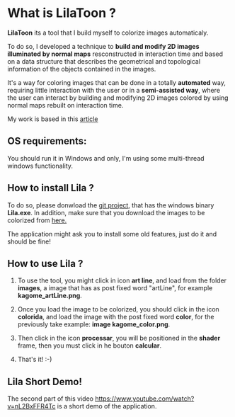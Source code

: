 # What is LilaToon ?

**LilaToon** its a tool that I build myself to colorize images automaticaly.

To do so, I developed a technique to **build and modify 2D images illuminated by normal maps** resconstructed in interaction time and based on a data structure that describes the geometrical and topological information of the objects contained in the images.

It's a way for coloring images that can be done in a totally **automated** way, requiring little interaction with the user or in a **semi-assisted way**, where the user can interact by building and modifying 2D images colored by using normal maps rebuilt on interaction time.

My work is based in this [article](https://www.researchgate.net/publication/221523270_Lumo_Illumination_for_cel_animation)

## OS requirements:
You should run it in Windows and only, I'm using some multi-thread windows functionality. 

## How to install Lila ?
To do so, please donwload the [git project](https://github.com/micheliknechtel/lilaToon/tree/master/LilaToon 
), that has the windows binary **Lila.exe**. In addition, make sure that you download the images to be colorized from [here.](https://github.com/micheliknechtel/lilaToon/tree/master/images)

The application might ask you to install some old features, just do it and should be fine!

## How to use Lila ?
1. To use the tool, you might click in icon **art line**, and load from the folder **images**, a image that has as
post fixed word "artLine", for example **kagome_artLine.png**.

2. Once you load the image to be colorized, you should click in the icon **colorida**, and load the image with the post fixed word **color**, for the previously  take example: **image kagome_color.png**.

3. Then click in the icon **processar**, you will be positioned in the **shader** frame, then you must click in he bouton **calcular**.

4. That's it! :-)

## Lila Short Demo!
The second part of this video https://www.youtube.com/watch?v=nL2BxFFR4Tc is a short demo of the application.
